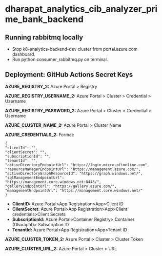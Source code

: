 # dharapat_analytics_cib_analyzer_prime_bank_backend

## Running rabbitmq locally

* Stop k8-analytics-backend-dev cluster from portal.azure.com dashboard.
* Run python consumer_rabbitmq.py on terminal.

## Deployment: GitHub Actions Secret Keys

**AZURE_REGISTRY_2:** Azure Portal > Registry

**AZURE_REGISTRY_USERNAME_2:** Azure Portal > Cluster > Credential > Username

**AZURE_REGISTRY_PASSWORD_2:** Azure Portal > Cluster > Credential > Username

**AZURE_CLUSTER_NAME_2:** Azure Portal > Cluster Name

**AZURE_CREDENTIALS_2:**
Format:

```
{
"clientId": "",
"clientSecret": "",
"subscriptionId": "",
"tenantId": "",
"activeDirectoryEndpointUrl": "https://login.microsoftonline.com",
"resourceManagerEndpointUrl": "https://management.azure.com/",
"activeDirectoryGraphResourceId": "https://graph.windows.net/",
"sqlManagementEndpointUrl": "https://management.core.windows.net:8443/",
"galleryEndpointUrl": "https://gallery.azure.com/",
"managementEndpointUrl": "https://management.core.windows.net/"
}
```

* **ClientID:** Azure Portal>App Registration>App>Client ID
* **ClientSecret:** Azure Portal>App Registration>App>Client credentials>Client Secrets
* **SubscriptionId:** Azure Portal>Container Registry> Container (Dharapat)> Subscription ID
* **TenantId:** Azure Portal>App Registration>App>Tenant ID

**AZURE_CLUSTER_TOKEN_2:** Azure Portal > Cluster > Cluster Token

**AZURE_CLUSTER_URL_2:** Azure Portal > Cluster > URL
